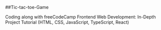 ##Tic-tac-toe-Game

Coding along with freeCodeCamp Frontend Web Development: In-Depth Project Tutorial (HTML, CSS, JavaScript, TypeScript, React)
